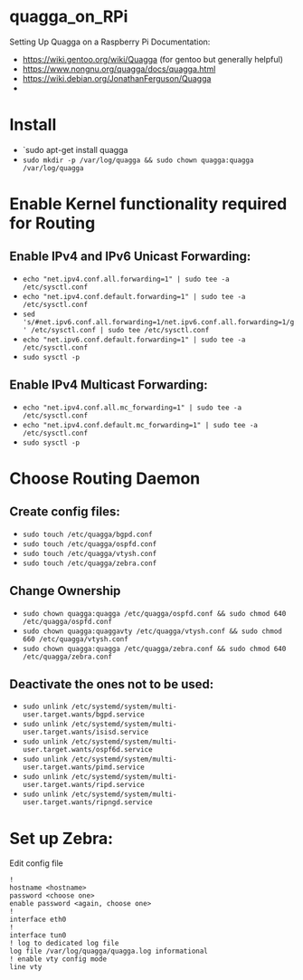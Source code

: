 # quagga_on_RPi
Setting Up Quagga on a Raspberry Pi
Documentation:
- https://wiki.gentoo.org/wiki/Quagga (for gentoo but generally helpful)
- https://www.nongnu.org/quagga/docs/quagga.html
- https://wiki.debian.org/JonathanFerguson/Quagga
- 

# Install
- `sudo apt-get install quagga
- `sudo mkdir -p /var/log/quagga && sudo chown quagga:quagga /var/log/quagga`

# Enable Kernel functionality required for Routing
## Enable IPv4 and IPv6 Unicast Forwarding: 
- `echo "net.ipv4.conf.all.forwarding=1" | sudo tee -a /etc/sysctl.conf`
- `echo "net.ipv4.conf.default.forwarding=1" | sudo tee -a /etc/sysctl.conf`
- `sed 's/#net.ipv6.conf.all.forwarding=1/net.ipv6.conf.all.forwarding=1/g' /etc/sysctl.conf | sudo tee /etc/sysctl.conf`
- `echo "net.ipv6.conf.default.forwarding=1" | sudo tee -a /etc/sysctl.conf`
- `sudo sysctl -p`

## Enable IPv4 Multicast Forwarding:
- `echo "net.ipv4.conf.all.mc_forwarding=1" | sudo tee -a /etc/sysctl.conf`
- `echo "net.ipv4.conf.default.mc_forwarding=1" | sudo tee -a /etc/sysctl.conf`
- `sudo sysctl -p`

# Choose Routing Daemon
## Create config files:
- `sudo touch /etc/quagga/bgpd.conf`
- `sudo touch /etc/quagga/ospfd.conf`
- `sudo touch /etc/quagga/vtysh.conf`
- `sudo touch /etc/quagga/zebra.conf`

## Change Ownership
- `sudo chown quagga:quagga /etc/quagga/ospfd.conf && sudo chmod 640 /etc/quagga/ospfd.conf`
- `sudo chown quagga:quaggavty /etc/quagga/vtysh.conf && sudo chmod 660 /etc/quagga/vtysh.conf`
- `sudo chown quagga:quagga /etc/quagga/zebra.conf && sudo chmod 640 /etc/quagga/zebra.conf`

## Deactivate the ones not to be used:
- `sudo unlink /etc/systemd/system/multi-user.target.wants/bgpd.service` 
- `sudo unlink /etc/systemd/system/multi-user.target.wants/isisd.service`
- `sudo unlink /etc/systemd/system/multi-user.target.wants/ospf6d.service`
- `sudo unlink /etc/systemd/system/multi-user.target.wants/pimd.service`
- `sudo unlink /etc/systemd/system/multi-user.target.wants/ripd.service`
- `sudo unlink /etc/systemd/system/multi-user.target.wants/ripngd.service`

# Set up Zebra:
Edit config file
```
!
hostname <hostname>
password <choose one>
enable password <again, choose one>
!
interface eth0
!
interface tun0
! log to dedicated log file
log file /var/log/quagga/quagga.log informational  
! enable vty config mode
line vty              
```


